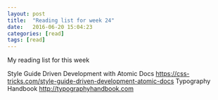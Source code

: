 ```yaml
---
layout: post
title:  "Reading list for week 24"
date:   2016-06-20 15:04:23
categories: [read]
tags: [read]
---
```

My reading list for this week 

Style Guide Driven Development with Atomic Docs
https://css-tricks.com/style-guide-driven-development-atomic-docs
Typography Handbook
http://typographyhandbook.com

